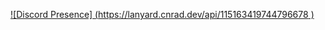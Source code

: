 [![Discord Presence]
(https://lanyard.cnrad.dev/api/115163419744796678
                            )](https://discord.com/users/115163419744796678)